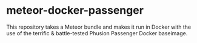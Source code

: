 # meteor-docker-passenger
This repository takes a Meteor bundle and makes it run in Docker with the use of the terrific &amp; battle-tested Phusion Passenger Docker baseimage.

